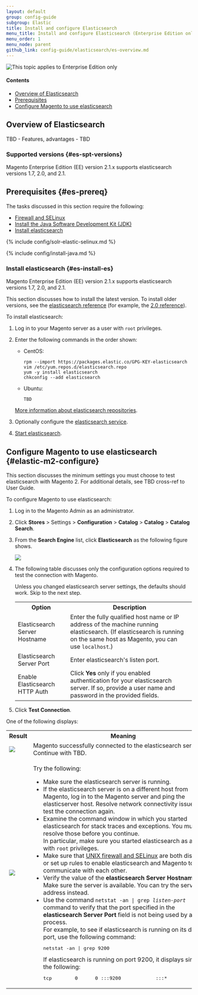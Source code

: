 ```yaml
---
layout: default
group: config-guide
subgroup: Elastic
title: Install and configure Elasticsearch
menu_title: Install and configure Elasticsearch (Enterprise Edition only)
menu_order: 1
menu_node: parent
github_link: config-guide/elasticsearch/es-overview.md
---
```


<img src="{{ site.baseurl }}common/images/ee-only_large.png" alt="This topic applies to Enterprise Edition only">


#### Contents

*	<a href="#overview">Overview of Elasticsearch</a>
*	<a href="#es-prereq">Prerequisites</a>
*	[Configure Magento to use elasticsearch](#elastic-m2-configure)


<h2 id="overview">Overview of Elasticsearch</h2>
TBD - Features, advantages - TBD

### Supported versions {#es-spt-versions}
Magento Enterprise Edition (EE) version 2.1.x supports elasticsearch versions 1.7, 2.0, and 2.1.

## Prerequisites {#es-prereq}
The tasks discussed in this section require the following:

*	[Firewall and SELinux](#firewall-selinux)
*	<a href="#prereq-java">Install the Java Software Development Kit (JDK)</a>
*	[Install elasticsearch](#es-install-es)

{% include config/solr-elastic-selinux.md %}

{% include config/install-java.md %}

### Install elasticsearch {#es-install-es}
Magento Enterprise Edition (EE) version 2.1.x supports elasticsearch versions 1.7, 2.0, and 2.1.

This section discusses how to install the latest version. To install older versions, see the <a href="https://www.elastic.co/guide/en/elasticsearch/reference/index.html" target="_blank">elasticsearch reference</a> (for example, the <a href="https://www.elastic.co/guide/en/elasticsearch/reference/2.0/setup.html" target="_blank">2.0 reference</a>).

To install elasticsearch:

1.	Log in to your Magento server as a user with `root` privileges.
2.	Enter the following commands in the order shown:

	*	CentOS:

			rpm --import https://packages.elastic.co/GPG-KEY-elasticsearch
			vim /etc/yum.repos.d/elasticsearch.repo
			yum -y install elasticsearch
			chkconfig --add elasticsearch

	*	Ubuntu:

			TBD

	<a href="https://www.elastic.co/guide/en/elasticsearch/reference/current/setup-repositories.html" target="_blank">More information about elasticsearch repositories</a>.
3.	Optionally configure the <a href="https://www.elastic.co/guide/en/elasticsearch/reference/current/setup-service.html" target="_blank">elasticsearch service</a>.
4.	<a href="https://www.elastic.co/guide/en/elasticsearch/reference/current/setup.html" target="_blank">Start elasticsearch</a>.

## Configure Magento to use elasticsearch {#elastic-m2-configure}
This section discusses the minimum settings you must choose to test elasticsearch with Magento 2. For additional details, see TBD cross-ref to User Guide.

To configure Magento to use elasticsearch:

1.	Log in to the Magento Admin as an administrator.
2.	Click **Stores** > Settings > **Configuration** > **Catalog** > **Catalog** > **Catalog Search**.
3.	From the **Search Engine** list, click **Elasticsearch** as the following figure shows.

	<img src="{{ site.baseurl }}common/images/elastic_choose-in-admin.png">
4.	The following table discusses only the configuration options required to test the connection with Magento.

	Unless you changed elasticsearch server settings, the defaults should work. Skip to the next step.

	<table>
		<tbody>
		<tr><th>Option</th>
		<th>Description</th>
	</tr>
	<tr>
		<td>Elasticsearch Server Hostname</td>
		<td>Enter the fully qualified host name or IP address of the machine running elasticsearch. (If elasticsearch is running on the same host as Magento, you can use <code>localhost</code>.)</td>
	</tr>
	<tr>
		<td>Elasticsearch Server Port</td>
		<td>Enter elasticsearch's listen port. </td>
	</tr>
	<tr>
		<td>Enable Elasticsearch HTTP Auth</td>
		<td>Click <strong>Yes</strong> only if you enabled authentication for your elasticsearch server. If so, provide a user name and password in the provided fields.</td>
	</tr>
	</tbody>
	</table>
5.	Click <strong>Test Connection</strong>.

One of the following displays:

<table>
<tbody>
	<tr><th>Result</th>
	<th>Meaning</th>
	</tr>
	<tr>
		<td><img src="{{ site.baseurl }}common/images/elastic_test-success.png"></td>
		<td>Magento successfully connected to the elasticsearch server. Continue with TBD.</td>
	</tr>
	<tr>
		<td><img src="{{ site.baseurl }}common/images/elastic_test-fail.png"></td>
		<td><p>Try the following:</p>
			<ul><li>Make sure the elasticsearch server is running.</li>
				<li>If the elasticsearch server is on a different host from Magento, log in to the Magento server and ping the elasticserver host. Resolve network connectivity issues and test the connection again.</li>
				<li>Examine the command window in which you started elasticsearch for stack traces and exceptions. You must resolve those before you continue.<br />
	In particular, make sure you started elasticsearch as a user with <code>root</code> privileges.</li>
<li>Make sure that <a href="{{ site.gdeurl21 }}config-guide/elasticsearch/elasticsearch-overview.html#prereq-secy">UNIX firewall and SELinux</a> are both disabled, or set up rules to enable elasticsearch and Magento to communicate with each other.</li>
	<li>Verify the value of the <strong>elasticsearch Server Hostname</strong> field. Make sure the server is available. You can try the server's IP address instead.</li>
	<li>Use the command <code>netstat -an | grep <em>listen-port</em></code> command to verify that the port specified in the <strong>elasticsearch Server Port</strong> field is not being used by another process.<br />
	For example, to see if elasticsearch is running on its default port, use the following command:
	<pre>netstat -an | grep 9200</pre>
	If elasticsearch is running on port 9200, it displays similar to the following:
	<pre>tcp        0      0 :::9200            :::*          LISTEN</pre></li></ul></td>
	</tr>
</tbody>
</table>
